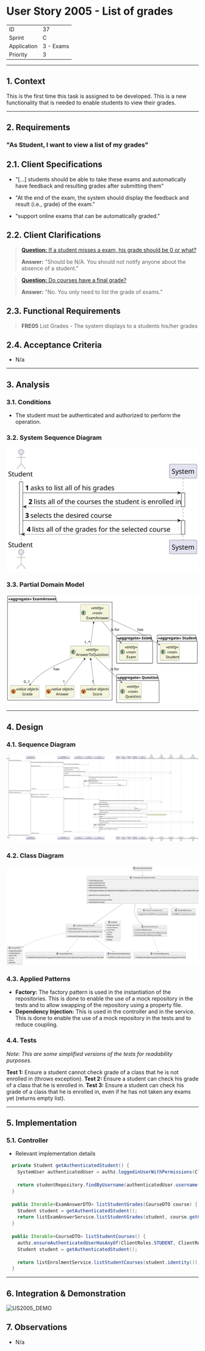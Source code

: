 # User Story 2005 - List of grades

|             |           |
| ----------- | --------- |
| ID          | 37        |
| Sprint      | C         |
| Application | 3 - Exams |
| Priority    | 3         |

---

## 1. Context

This is the first time this task is assigned to be developed. This is a new functionality that is needed to enable students to view their grades.

---

## 2. Requirements

### "As Student, I want to view a list of my grades"

## 2.1. Client Specifications

- "[...] students should be able to take these exams and automatically have feedback and resulting grades after submitting them"

- "At the end of the exam, the system should display the feedback and result (i.e., grade) of the exam."

- "support online exams that can be automatically graded."

## 2.2. Client Clarifications

> [**Question:** If a student misses a exam, his grade should be 0 or what?](https://moodle.isep.ipp.pt/mod/forum/discuss.php?d=22187)
>
> **Answer:** "Should be N/A. You should not notify anyone about the absence of a student."

> [**Question:** Do courses have a final grade?](https://moodle.isep.ipp.pt/mod/forum/discuss.php?d=22278)
>
> **Answer:** "No. You only need to list the grade of exams."

## 2.3. Functional Requirements

> **FRE05** List Grades - The system displays to a students his/her grades

## 2.4. Acceptance Criteria

- N/a

---

## 3. Analysis

### 3.1. Conditions

- The student must be authenticated and authorized to perform the operation.

### 3.2. System Sequence Diagram

![US2005_SSD](out/US2005_SSD.svg)

### 3.3. Partial Domain Model

![US2005_DM](out/US2005_DM.svg)

---

## 4. Design

### 4.1. Sequence Diagram

![US2005_SD](out/US2005_SD.svg)

### 4.2. Class Diagram

![US2005_CD](out/US2005_CD.svg)

### 4.3. Applied Patterns

- **Factory:** The factory pattern is used in the instantiation of the repositories. This is done to enable the use of a mock repository in the tests and to allow swapping of the repository using a property file.
- **Dependency Injection:** This is used in the controller and in the service. This is done to enable the use of a mock repository in the tests and to reduce coupling.

### 4.4. Tests

_Note: This are some simplified versions of the tests for readability purposes._

**Test 1:** Ensure a student cannot check grade of a class that he is not enrolled in (throws exception).
**Test 2:** Ensure a student can check his grade of a class that he is enrolled in.
**Test 3:** Ensure a student can check his grade of a class that he is enrolled in, even if he has not taken any exams yet (returns empty list).

---

## 5. Implementation

### 5.1. Controller

- Relevant implementation details

```java
  private Student getAuthenticatedStudent() {
    SystemUser authenticatedUser = authz.loggedinUserWithPermissions(ClientRoles.STUDENT).orElseThrow();

    return studentRepository.findByUsername(authenticatedUser.username()).orElseThrow();
  }

  public Iterable<ExamAnswerDTO> listStudentGrades(CourseDTO course) {
    Student student = getAuthenticatedStudent();
    return listExamAnswerService.listStudentGrades(student, course.getCode());
  }

  public Iterable<CourseDTO> listStudentCourses() {
    authz.ensureAuthenticatedUserHasAnyOf(ClientRoles.STUDENT, ClientRoles.POWER_USER);
    Student student = getAuthenticatedStudent();

    return listEnrolmentService.listStudentCourses(student.identity());
  }
```

---

## 6. Integration & Demonstration

![US2005_DEMO](out/US2005_DEMO.svg)

## 7. Observations

- N/a

